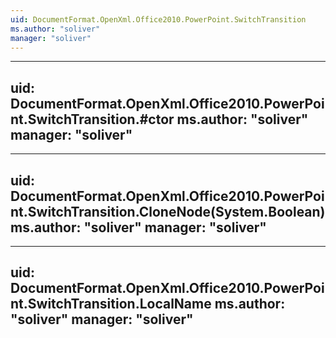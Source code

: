 ```yaml
---
uid: DocumentFormat.OpenXml.Office2010.PowerPoint.SwitchTransition
ms.author: "soliver"
manager: "soliver"
---
```


---
uid: DocumentFormat.OpenXml.Office2010.PowerPoint.SwitchTransition.#ctor
ms.author: "soliver"
manager: "soliver"
---

---
uid: DocumentFormat.OpenXml.Office2010.PowerPoint.SwitchTransition.CloneNode(System.Boolean)
ms.author: "soliver"
manager: "soliver"
---

---
uid: DocumentFormat.OpenXml.Office2010.PowerPoint.SwitchTransition.LocalName
ms.author: "soliver"
manager: "soliver"
---
